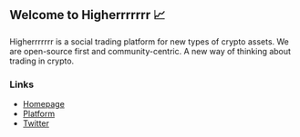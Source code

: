 ## Welcome to Higherrrrrrr 📈

Higherrrrrrr is a social trading platform for new types of crypto assets. We are open-source first and community-centric. A new way of thinking about trading in crypto. 

### Links 

- [Homepage](https://higherrrrrrr.fun)
- [Platform](https://alpha.higherrrrrrr.fun)
- [Twitter](https://x.com/higherrrrrrrfun)
